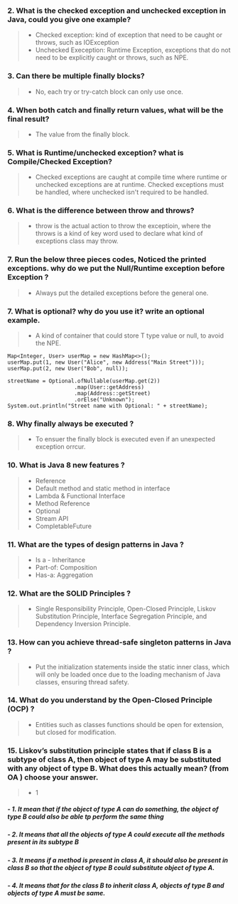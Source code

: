### 2.  What is the checked exception and unchecked exception in Java, could you give one example?
> - Checked exception: kind of exception that need to be caught or throws, such as IOException
> - Unchecked Exeception: Runtime Exception, exceptions that do not need to be explicitly caught or throws, such as NPE.
### 3.  Can there be multiple finally blocks? 
> - No, each try or try-catch block can only use once.
### 4.  When both catch and finally return values, what will be the final result?
> - The value from the finally block.
### 5.  What is Runtime/unchecked exception? what is Compile/Checked Exception?
> - Checked exceptions are caught at compile time where runtime or unchecked exceptions are at runtime. Checked exceptions must be handled, where unchecked isn't required to be handled.  
### 6.  What is the difference between throw and throws?
> - throw is the actual action to throw the exceptioin, where the throws is a kind of key word used to declare what kind of exceptions class may throw.
### 7.  Run the below three pieces codes, Noticed the printed exceptions. why do we put the Null/Runtime exception before Exception ?
> - Always put the detailed exceptions before the general one.
### 7.  What is optional? why do you use it? write an optional example. 
> - A kind of container that could store T type value or null, to avoid the NPE.
> 
```
Map<Integer, User> userMap = new HashMap<>();
userMap.put(1, new User("Alice", new Address("Main Street")));
userMap.put(2, new User("Bob", null));
    
streetName = Optional.ofNullable(userMap.get(2))
                     .map(User::getAddress)
                     .map(Address::getStreet)
                     .orElse("Unknown");
System.out.println("Street name with Optional: " + streetName);
```
### 8.  Why finally always be executed ?
> - To ensuer the finally block is executed even if an unexpected exception orrcur.
### 10.  What is Java 8 new features ?
> - Reference
> - Default method and static method in interface
> - Lambda & Functional Interface
> - Method Reference
> - Optional
> - Stream API
> - CompletableFuture
### 11.  What are the types of design patterns in Java ?
> - Is a - Inheritance
> - Part-of: Composition
> - Has-a: Aggregation
### 12.  What are the SOLID Principles ?
> - Single Responsibility Principle, Open-Closed Principle, Liskov Substitution Principle, Interface Segregation Principle, and Dependency Inversion Principle. 
### 13.  How can you achieve thread-safe singleton patterns in Java ?
> - Put the initialization statements inside the static inner class, which will only be loaded once due to the loading mechanism of Java classes, ensuring thread safety.
### 14.  What do you understand by the Open-Closed Principle (OCP) ?
> - Entities such as classes functions should be open for extension, but closed for modification.
### 15.  Liskov’s substitution principle states that if class B is a subtype of class A, then object of type A may be substituted with any object of type B. What does this actually mean? (from OA ) choose your answer.
> - 1
##### - 1.  It mean that if the object of type A can do something, the object of type B could also be able tp perform the same thing
##### - 2.  It means that all the objects of type A could execute all the methods present in its subtype B
##### - 3.  It means if a method is present in class A, it should also be present in class B so that the object of type B could substitute object of type A.
##### - 4.  It means that for the class B to inherit class A, objects of type B and objects of type A must be same.
